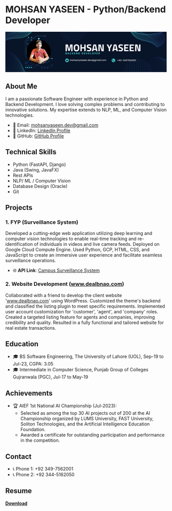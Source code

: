 # MOHSAN YASEEN - Python/Backend Developer

![Profile Banner](banner.png)

## About Me

I am a passionate Software Engineer with experience in Python and Backend Development. I love solving complex problems and contributing to innovative solutions. My expertise extends to NLP, ML, and Computer Vision technologies.

- 📧 Email: mohsanyaseen.dev@gmail.com
- 💼 LinkedIn: [LinkedIn Profile](https://www.linkedin.com/in/mohsan-yaseen)
- 🐙 GitHub: [GitHub Profile](https://github.com/Mohsan57)

## Technical Skills

- Python (FastAPI, Django)
- Java (Swing, JavaFX)
- Rest APIs
- NLP/ ML / Computer Vision
- Database Design (Oracle)
- Git

## Projects

### 1. FYP (Surveillance System)

Developed a cutting-edge web application utilizing deep learning and computer vision technologies to enable real-time tracking and re-identification of individuals in videos and live camera feeds. Deployed on Google Cloud Compute Engine. Used Python, GCP, HTML, CSS, and JavaScript to create an immersive user experience and facilitate seamless surveillance operations.

- 🌐 **API Link**: [Campus Surveillance System](http://ipfypcms.ddns.net)

### 2. Website Development (www.dealbnao.com)

Collaborated with a friend to develop the client website 'www.dealbnao.com' using WordPress. Customized the theme's backend and classified the listing plugin to meet specific requirements. Implemented user account customization for 'customer', 'agent', and 'company' roles. Created a targeted listing feature for agents and companies, improving credibility and quality. Resulted in a fully functional and tailored website for real estate transactions.

## Education

- 🎓 BS Software Engineering, The University of Lahore (UOL), Sep-19 to Jul-23, CGPA: 3.05
- 🎓 Intermediate in Computer Science, Punjab Group of Colleges Gujranwala (PGC), Jul-17 to May-19

## Achievements

- 🏆 AIEF 1st National AI Championship (Jul-2023):
  - Selected as among the top 30 AI projects out of 200 at the AI Championship organized by LUMS University, FAST University, Soliton Technologies, and the Artificial Intelligence Education Foundation.
  - Awarded a certificate for outstanding participation and performance in the competition.

## Contact

- 📞 Phone 1: +92 349-7562001
- 📞 Phone 2: +92 344-5162050

## Resume 
**[Download](cv.pdf)**

